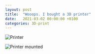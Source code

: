 ```yaml
---
layout: post
title:  "Wooops. I bought a 3D printer"
date:   2021-03-02 00:00:00 +0100
categories: 3D-print
---
```


![Printer]({{site.baseurl}}/assets/IMG_4811.png)

![Printer mounted]({{site.baseurl}}/assets/IMG_4837.png)
